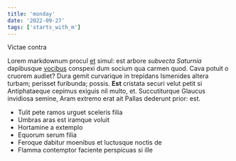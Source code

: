 ```yaml
---
title: 'monday'
date: '2022-09-27'
tags: ['starts_with_m']
---
```


Victae contra

Lorem markdownum procul [et](http://auditum-victima.net/manusguttura.aspx)
simul: est arbore *subvecta Saturnia* dapibusque
[vocibus](http://semicaper-oculis.net/datsummis) conspexi dum socium qua carmen
quod. Cava potuit o cruorem audiet? Dura gemit curvarique in trepidans Ismenides
altera turbam; perisset furibunda; possis. **Est** cristata securi velut petit
si Antiphataeque cepimus exiguis nil multo, et. Succutiturque Glaucus invidiosa
semine, Aram extremo erat ait Pallas dederunt prior: est.

- Tulit pete ramos urguet sceleris filia
- Umbras aras est iramque voluit
- Hortamine a extemplo
- Equorum serum filia
- Feroque dabitur moenibus et luctusque noctis de
- Flamma contemptor faciente perspicuas si ille